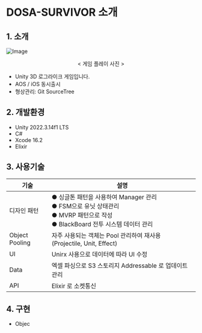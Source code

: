 # DOSA-SURVIVOR 소개
## 1. 소개
![Image](https://github.com/user-attachments/assets/483a4e2c-24b6-41cd-b0e3-57596e13aeec)

<div align="center"> < 게임 플레이 사진 > </div>

- Unity 3D 로그라이크 게임입니다.
- AOS / iOS 동시출시
- 형상관리: Git SourceTree

## 2. 개발환경
- Unity 2022.3.14f1 LTS
- C#
- Xcode 16.2
- Elixir

## 3. 사용기술
|기술|설명|
|------|---
|디자인 패턴|● 싱글톤 패턴을 사용하여 Manager 관리 <br> ● FSM으로 유닛 상태관리 <br> ● MVRP 패턴으로 작성 <br> ● BlackBoard 전투 시스템 데이터 관리| 
|Object Pooling|자주 사용되는 객체는 Pool 관리하여 재사용 (Projectile, Unit, Effect)| 
|UI| Unirx 사용으로 데이터에 따라 UI 수정|
|Data| 엑셀 파싱으로 S3 스토리지 Addressable 로 업데이트 관리|
|API| Elixir 로 소켓통신| 

## 4. 구현
- Objec
